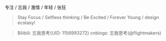 专注 / 忘我 / 激情 / 年轻 / 张狂  
> Stay Focus / Selfless thinking / Be Excited / Forever Young / design ecstasy!

> Bilibili: 忘我思考(UID: 1156993272)
> cnblogs: 忘我思考(@flightmakers)
